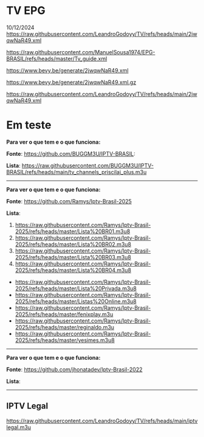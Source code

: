 # TV EPG
10/12/2024 https://raw.githubusercontent.com/LeandroGodoyy/TV/refs/heads/main/2jwqwNaR49.xml

https://raw.githubusercontent.com/ManuelSousa1974/EPG-BRASIL/refs/heads/master/Tv_guide.xml

https://www.bevy.be/generate/2jwqwNaR49.xml

https://www.bevy.be/generate/2jwqwNaR49.xml.gz

https://raw.githubusercontent.com/LeandroGodoyy/TV/refs/heads/main/2jwqwNaR49.xml

# Em teste

**Para ver o que tem e o que funciona:**

**Fonte**: https://github.com/BUGGM3U/IPTV-BRASIL:

**Lista**: https://raw.githubusercontent.com/BUGGM3U/IPTV-BRASIL/refs/heads/main/tv_channels_priscilaj_plus.m3u

---

**Para ver o que tem e o que funciona:**

**Fonte**: https://github.com/Ramys/Iptv-Brasil-2025

**Lista**: 

1. https://raw.githubusercontent.com/Ramys/Iptv-Brasil-2025/refs/heads/master/Lista%20BR01.m3u8
2. https://raw.githubusercontent.com/Ramys/Iptv-Brasil-2025/refs/heads/master/Lista%20BR02.m3u8
3. https://raw.githubusercontent.com/Ramys/Iptv-Brasil-2025/refs/heads/master/Lista%20BR03.m3u8
4. https://raw.githubusercontent.com/Ramys/Iptv-Brasil-2025/refs/heads/master/Lista%20BR04.m3u8

- https://raw.githubusercontent.com/Ramys/Iptv-Brasil-2025/refs/heads/master/Lista%20Privada.m3u8
- https://raw.githubusercontent.com/Ramys/Iptv-Brasil-2025/refs/heads/master/Listas%20Online.m3u8
- https://raw.githubusercontent.com/Ramys/Iptv-Brasil-2025/refs/heads/master/fenixplay.m3u
- https://raw.githubusercontent.com/Ramys/Iptv-Brasil-2025/refs/heads/master/reginaldo.m3u
- https://raw.githubusercontent.com/Ramys/Iptv-Brasil-2025/refs/heads/master/yesimes.m3u8

---

**Para ver o que tem e o que funciona:**

**Fonte**: https://github.com/jhonatadev/Iptv-Brasil-2022

**Lista**:

---

## IPTV Legal

https://raw.githubusercontent.com/LeandroGodoyy/TV/refs/heads/main/iptvlegal.m3u
